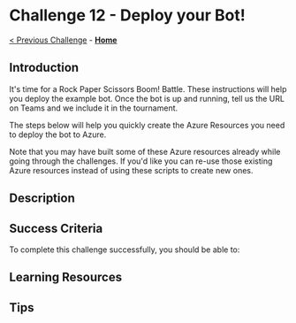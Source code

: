 # Challenge 12 - Deploy your Bot!

[< Previous Challenge](./Challenge-11.md) - **[Home](../README.md)**

## Introduction

It's time for a Rock Paper Scissors Boom! Battle. These instructions will help you deploy the example bot. Once the bot is up and running, tell us the URL on Teams and we include it in the tournament.

The steps below will help you quickly create the Azure Resources you need to deploy the bot to Azure.

Note that you may have built some of these Azure resources already while going through the challenges. If you'd like you can re-use those existing Azure resources instead of using these scripts to create new ones.

## Description

## Success Criteria

To complete this challenge successfully, you should be able to:

## Learning Resources

## Tips
